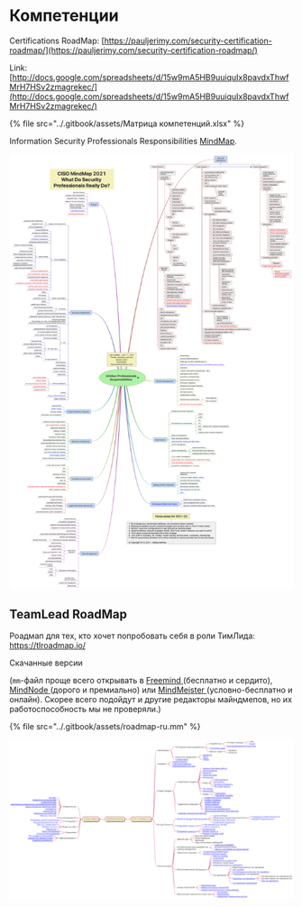 # Компетенции

Certifications RoadMap: [https://pauljerimy.com/security-certification-roadmap/](https://pauljerimy.com/security-certification-roadmap/)

Link: [http://docs.google.com/spreadsheets/d/15w9mA5HB9uuiquIx8pavdxThwfMrH7HSv2zmagrekec/](http://docs.google.com/spreadsheets/d/15w9mA5HB9uuiquIx8pavdxThwfMrH7HSv2zmagrekec/)

{% file src="../.gitbook/assets/Матрица компетенций.xlsx" %}

Information Security Professionals Responsibilities [MindMap](https://rafeeqrehman.com/wp-content/uploads/2021/07/CISO\_Job\_MindMap\_Rafeeq\_Rehman\_v\_2021.png).

![](<../.gitbook/assets/изображение (30).png>)

## TeamLead RoadMap

Роадмап для тех, кто хочет попробовать себя в роли ТимЛида: https://tlroadmap.io/

Скачанные версии

(`mm`-файл проще всего открывать в [Freemind](https://sourceforge.net/projects/freemind/)[ ](https://sourceforge.net/projects/freemind/)(бесплатно и сердито), [MindNode](https://mindnode.com/)[ ](https://mindnode.com/)(дорого и премиально) или [MindMeister](https://mindmeister.com)[ ](https://mindmeister.com)(условно-бесплатно и онлайн). Скорее всего подойдут и другие редакторы майндмепов, но их работоспособность мы не проверяли.)

{% file src="../.gitbook/assets/roadmap-ru.mm" %}

![](<../.gitbook/assets/изображение (1) (2).png>)
